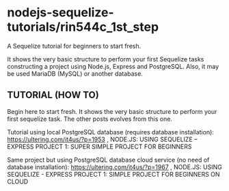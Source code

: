 # nodejs-sequelize-tutorials/rin544c_1st_step

A Sequelize tutorial for beginners to start fresh. 

It shows the very basic structure to perform your first Sequelize tasks constructing a project using Node.js, Express and PostgreSQL. 
Also, it may be used MariaDB (MySQL) or another database.

## TUTORIAL (HOW TO)

Begin here to start fresh. It shows the very basic structure to perform your first sequelize task. The other posts evolves from this one.

Tutorial using local PostgreSQL database (requires database installation):
https://ultering.com/it4us/?p=1953 , NODE.JS: USING SEQUELIZE – EXPRESS PROJECT 1: SUPER SIMPLE PROJECT FOR BEGINNERS

Same project but using PostgreSQL database cloud service (no need of database installation):
https://ultering.com/it4us/?p=1967 , NODE.JS: USING SEQUELIZE - EXPRESS PROJECT 1: SIMPLE PROJECT FOR BEGINNERS ON CLOUD



